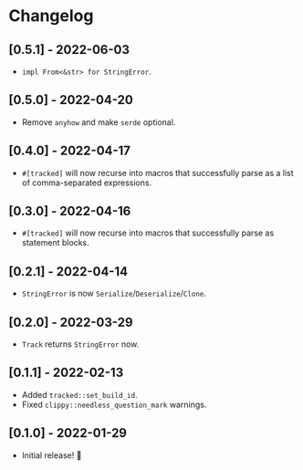 # Changelog

## [0.5.1] - 2022-06-03

- `impl From<&str> for StringError`.

## [0.5.0] - 2022-04-20

- Remove `anyhow` and make `serde` optional.

## [0.4.0] - 2022-04-17

- `#[tracked]` will now recurse into macros that successfully parse as a list of comma-separated expressions.

## [0.3.0] - 2022-04-16

- `#[tracked]` will now recurse into macros that successfully parse as statement blocks.

## [0.2.1] - 2022-04-14

- `StringError` is now `Serialize`/`Deserialize`/`Clone`.

## [0.2.0] - 2022-03-29

- `Track` returns `StringError` now.

## [0.1.1] - 2022-02-13

- Added `tracked::set_build_id`.
- Fixed `clippy::needless_question_mark` warnings.

## [0.1.0] - 2022-01-29

- Initial release! 🎉

